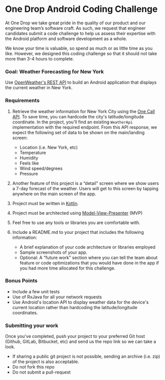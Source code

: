 # One Drop Android Coding Challenge

At One Drop we take great pride in the quality of our product and our engineering team’s software craft. As such, we request that engineer candidates submit a code challenge to help us assess their expertise with the Android platform and software development as a whole.

We know your time is valuable, so spend as much or as little time as you like. However, we designed this coding challenge so that it should not take more than 3-4 hours to complete.

### Goal: Weather Forecasting for New York

Use [OpenWeather's REST API](https://openweathermap.org/api) to build an Android application that displays the current weather in New York.


### Requirements

1. Retrieve the weather information for New York City using the [One Call API](https://openweathermap.org/api/one-call-api). To save time, you can hardcode the city's latitude/longitude coordinate. In the project, you'll find an existing `WeatherApi` implementation with the required endpoint. From this API response, we expect the following set of data to be shown on the main/landing screen:

    * Location (i.e. New York, etc)
    * Temperature
    * Humidity
    * Feels like
    * Wind speed/degrees
    * Pressure
2. Another feature of this project is a “detail” screen where we show users a 7-day forecast of the weather. Users will get to this screen by tapping anywhere on the main screen of the app.
3. Project must be written in [Kotlin](https://kotlinlang.org/).
4. Project must be architected using [Model-View-Presenter](https://en.wikipedia.org/wiki/Model%E2%80%93view%E2%80%93presenter) (MVP)
5. Feel free to use any tools or libraries you are comfortable with.
6. Include a README.md to your project that includes the following information:

    * A brief explanation of your code architecture or libraries employed
    * Sample screenshots of your app.
    * Optional: A “future work” section where you can tell the team about feature or code optimizations that you would have done in the app if you had more time allocated for this challenge.

### Bonus Points
* Include a few unit tests
* Use of RxJava for all your network requests
* Use Android's location API to display weather data for the device's current location rather than hardcoding the latitude/longitude coordinates.

### Submitting your work
Once you've completed, push your project to your preferred Git host (Github, GitLab, Bitbucket, etc) and send us the repo link so we can take a look.

* If sharing a public git project is not possible, sending an archive (i.e. zip) of the project is also acceptable.
* Do not fork this repo
* Do not submit a pull-request
